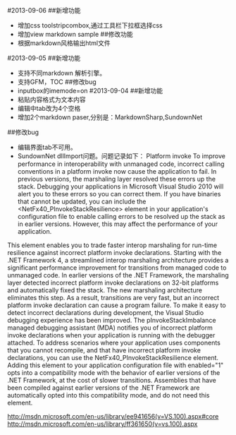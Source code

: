 #2013-09-06
##新增功能
* 增加css toolstripcombox,通过工具栏下拉框选择css
* 增加view markdown sample
##修改功能
* 根据markdown风格输出html文件

#2013-09-05 
##新增功能
*  支持不同markdown 解析引擎。
*  支持GFM，TOC
##修改bug
* inputbox的imemode=on
#2013-09-04
##新增功能
* 粘贴内容格式为文本内容
* 编辑中tab改为4个空格
* 增加2个markdown paser,分别是：MarkdownSharp,SundownNet

##修改bug
* 编辑界面tab不可用。
* SundownNet dllImport问题。问题记录如下：
Platform invoke
To improve performance in interoperability with unmanaged code, incorrect calling conventions in a platform invoke now cause the application to fail. In previous versions, the marshaling layer resolved these errors up the stack.
Debugging your applications in Microsoft Visual Studio 2010 will alert you to these errors so you can correct them.
If you have binaries that cannot be updated, you can include the <NetFx40_PInvokeStackResilience> element in your application's configuration file to enable calling errors to be resolved up the stack as in earlier versions. However, this may affect the performance of your application.

This element enables you to trade faster interop marshaling for run-time resilience against incorrect platform invoke declarations.
Starting with the .NET Framework 4, a streamlined interop marshaling architecture provides a significant performance improvement for transitions from managed code to unmanaged code. In earlier versions of the .NET Framework, the marshaling layer detected incorrect platform invoke declarations on 32-bit platforms and automatically fixed the stack. The new marshaling architecture eliminates this step. As a result, transitions are very fast, but an incorrect platform invoke declaration can cause a program failure.
To make it easy to detect incorrect declarations during development, the Visual Studio debugging experience has been improved. The pInvokeStackImbalance managed debugging assistant (MDA) notifies you of incorrect platform invoke declarations when your application is running with the debugger attached.
To address scenarios where your application uses components that you cannot recompile, and that have incorrect platform invoke declarations, you can use the NetFx40_PInvokeStackResilience element. Adding this element to your application configuration file with enabled="1" opts into a compatibility mode with the behavior of earlier versions of the .NET Framework, at the cost of slower transitions. Assemblies that have been compiled against earlier versions of the .NET Framework are automatically opted into this compatibility mode, and do not need this element.

http://msdn.microsoft.com/en-us/library/ee941656(v=VS.100).aspx#core
http://msdn.microsoft.com/en-us/library/ff361650(v=vs.100).aspx


